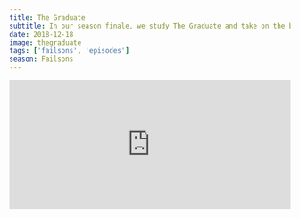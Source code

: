 ```yaml
---
title: The Graduate
subtitle: In our season finale, we study The Graduate and take on the baby boomers one last time through their sociopathic avatar Benjamin Braddock.
date: 2018-12-18
image: thegraduate
tags: ['failsons', 'episodes']
season: Failsons
---
```

<iframe title="Spotify: The Graduate" src="https://open.spotify.com/embed-podcast/episode/6DZS05bydvafv9oGIi6phL" width="100%" height="232" frameborder="0" allowtransparency="true" allow="encrypted-media"></iframe>